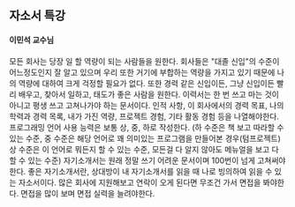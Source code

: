 <h2>자소서 특강</h2>

<h4>이민석 교수님</h4>

모든 회사는 당장 일 할 역량이 되는 사람들을 원한다. 회사들은 "대졸 신입"의 수준이 어느정도인지 잘 알고 있으며 
우리 또한 거기에 부합하는 역량을 가지고 있기 때문에 나의 역량에 대하여 크게 걱정할 필요가 없다.
또한 경력 같은 신입이든, 그냥 신입이든 빨리 배우고, 찾아서 일하고, 태도가 좋은 사람을 원한다.
이력서는 한 번 쓰고 마는 것이 아니고 평생 쓰고 고쳐나가야 하는 문서이다.
인적 사항, 이 회사에서의 경력 목표, 나의 학력과 경력 목록, 내가 가진 역량, 프로젝트 경험, 기타 활동 경험 등을 나열해야한다. 
프로그래밍 언어 사용 능력은 보통 상, 중, 하로 작성한다.
(하 수준은 책 보고 따라할 수 있는 수준, 중 수준은 해당 언어로 꽤 의미있는 프로그램을 만들어본 경우(텀프로젝트)
상 수준은 이 언어로 뭐든지 할 수 있는 수준, 모든걸 다 알지 않아도 메뉴얼을 보고 다 할 수 있는 수준)
자기소개서는 원래 정말 쓰기 어려운 문서이며 100번이 넘게 고쳐써야한다.
좋은 자기소개서란, 상대방이 내 자기소개서를 읽을 때 나로 빙의하여 읽을 수 있는 자소서이다.
많은 회사에 지원해보고 연락이 오게 된다면 무조건 가서 면접을 봐야한다. 면접을 많이 보며 면접 실력을 늘려야한다.
